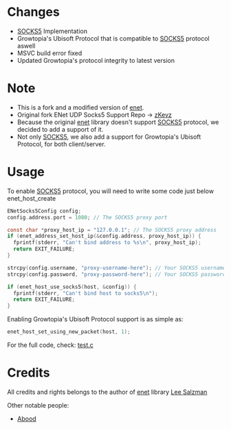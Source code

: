 # Changes
- [SOCKS5](https://www.rfc-editor.org/rfc/rfc1928) Implementation
- Growtopia's Ubisoft Protocol that is compatible to [SOCKS5](https://www.rfc-editor.org/rfc/rfc1928) protocol aswell
- MSVC build error fixed
- Updated Growtopia's protocol integrity to latest version

# Note
* This is a fork and a modified version of [enet](https://github.com/lsalzman/enet).
* Original fork ENet UDP Socks5 Support Repo -> [zKevz](https://github.com/zKevz/enet-socks5)
* Because the original [enet](https://github.com/lsalzman/enet) library doesn't support [SOCKS5](https://www.rfc-editor.org/rfc/rfc1928) protocol, we decided to add a support of it.
* Not only [SOCKS5](https://www.rfc-editor.org/rfc/rfc1928), we also add a support for Growtopia's Ubisoft Protocol, for both client/server.

# Usage
To enable [SOCKS5](https://www.rfc-editor.org/rfc/rfc1928) protocol, you will need to write some code just below enet_host_create
```c
ENetSocks5Config config;
config.address.port = 1080; // The SOCKS5 proxy port

const char *proxy_host_ip = "127.0.0.1"; // The SOCKS5 proxy address
if (enet_address_set_host_ip(&config.address, proxy_host_ip)) {
  fprintf(stderr, "Can't bind address to %s\n", proxy_host_ip);
  return EXIT_FAILURE;
}

strcpy(config.username, "proxy-username-here"); // Your SOCKS5 username, or leave blank for no authentication method
strcpy(config.password, "proxy-password-here"); // Your SOCKS5 password, or leave blank for no authentication method

if (enet_host_use_socks5(host, &config)) {
  fprintf(stderr, "Can't bind host to socks5\n");
  return EXIT_FAILURE;
}
```
Enabling Growtopia's Ubisoft Protocol support is as simple as:
```c
enet_host_set_using_new_packet(host, 1);
```

For the full code, check: [test.c](https://github.com/zKevz/enet-socks5/blob/main/test.c)

# Credits
All credits and rights belongs to the author of [enet](https://github.com/lsalzman/enet) library [Lee Salzman](https://github.com/lsalzman)

Other notable people:
- [Abood](https://github.com/AboodTBR)
